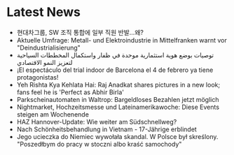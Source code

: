 # Latest News
-  현대차그룹, SW 조직 통합에 일부 직원 반발…왜?
-  Aktuelle Umfrage: Metall- und Elektroindustrie in Mittelfranken warnt vor "Deindustrialisierung"
-  توصيات بوضع هوية استثمارية موحدة في ظفار واستكمال المخططات السياحية لتعزيز النمو الاقتصادي
-  ¡El espectáculo del trial indoor de Barcelona el 4 de febrero ya tiene protagonistas!
-  Yeh Rishta Kya Kehlata Hai: Raj Anadkat shares pictures in a new look; fans feel he is 'Perfect as Abhir Birla'
-  Parkscheinautomaten in Waltrop: Bargeldloses Bezahlen jetzt möglich
-  Nightmarket, Hochzeitsmesse und Lateinamerikawoche: Diese Events steigen am Wochenende
-  HAZ Hannover-Update: Wie weiter am Südschnellweg?
-  Nach Schönheitsbehandlung in Vietnam - 17-Jährige erblindet
-  Jego ucieczka do Niemiec wywołała skandal. W Polsce był skreślony. "Poszedłbym do pracy w stoczni albo kraść samochody"
